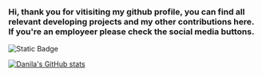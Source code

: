 ### Hi, thank you for vitisiting my github profile, you can find all relevant developing projects and my other contributions here. If you're an employeer please check the social media buttons.

![Static Badge](https://img.shields.io/badge/test%20badge-purple)

[![Danila's GitHub stats](https://github-readme-stats.vercel.app/api?username=DanilaTravkov)](https://github.com/anuraghazra/github-readme-stats)

